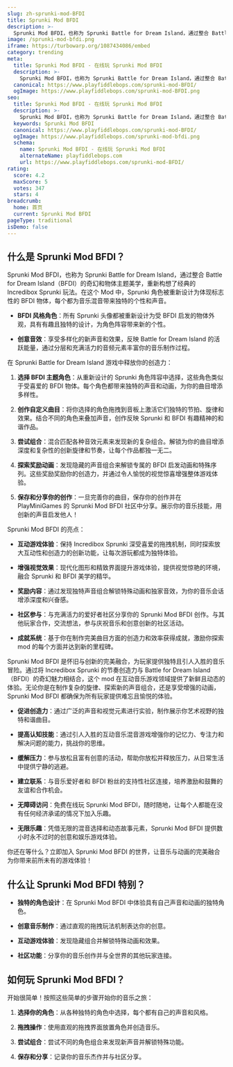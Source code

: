```yaml
---
slug: zh-sprunki-mod-BFDI
title: Sprunki Mod BFDI
description: >-
  Sprunki Mod BFDI，也称为 Sprunki Battle for Dream Island，通过整合 Battle for Dream Island（BFDI）的奇幻和物体主题美学，重新构想了经典的 Incredibox Sprunki 玩法。
image: /sprunki-mod-bfdi.png
iframe: https://turbowarp.org/1087434086/embed
category: trending
meta:
  title: Sprunki Mod BFDI - 在线玩 Sprunki Mod BFDI
  description: >-
    Sprunki Mod BFDI，也称为 Sprunki Battle for Dream Island，通过整合 Battle for Dream Island（BFDI）的奇幻和物体主题美学，重新构想了经典的 Incredibox Sprunki 玩法。
  canonical: https://www.playfiddlebops.com/sprunki-mod-BFDI/
  ogImage: https://www.playfiddlebops.com/sprunki-mod-BFDI.png
seo:
  title: Sprunki Mod BFDI - 在线玩 Sprunki Mod BFDI
  description: >-
    Sprunki Mod BFDI，也称为 Sprunki Battle for Dream Island，通过整合 Battle for Dream Island（BFDI）的奇幻和物体主题美学，重新构想了经典的 Incredibox Sprunki 玩法。
  keywords: Sprunki Mod BFDI
  canonical: https://www.playfiddlebops.com/sprunki-mod-BFDI/
  ogImage: https://www.playfiddlebops.com/sprunki-mod-bfdi.png
  schema:
    name: Sprunki Mod BFDI - 在线玩 Sprunki Mod BFDI
    alternateName: playfiddlebops.com
    url: https://www.playfiddlebops.com/sprunki-mod-BFDI/
rating:
  score: 4.2
  maxScore: 5
  votes: 347
  stars: 4
breadcrumb:
  home: 首页
  current: Sprunki Mod BFDI
pageType: traditional
isDemo: false
---
```


## 什么是 Sprunki Mod BFDI？

Sprunki Mod BFDI，也称为 Sprunki Battle for Dream Island，通过整合 Battle for Dream Island（BFDI）的奇幻和物体主题美学，重新构想了经典的 Incredibox Sprunki 玩法。在这个 Mod 中，Sprunki 角色被重新设计为体现标志性的 BFDI 物体，每个都为音乐混音带来独特的个性和声音。

- **BFDI 风格角色**：所有 Sprunki 头像都被重新设计为受 BFDI 启发的物体外观，具有有趣且独特的设计，为角色阵容带来新的个性。

- **创意音效**：享受多样化的新声音和效果，反映 Battle for Dream Island 的活跃能量，通过分层和充满活力的音频元素丰富你的音乐制作过程。

在 Sprunki Battle for Dream Island 游戏中释放你的创造力：

1. **选择 BFDI 主题角色**：从重新设计的 Sprunki 角色阵容中选择，这些角色类似于受喜爱的 BFDI 物体。每个角色都带来独特的声音和动画，为你的曲目增添多样性。

1. **创作自定义曲目**：将你选择的角色拖拽到音板上激活它们独特的节拍、旋律和效果。结合不同的角色来叠加声音，创作反映 Sprunki 和 BFDI 有趣精神的和谐作品。

1. **尝试组合**：混合匹配各种音效元素来发现新的复杂组合。解锁为你的曲目增添深度和复杂性的创新旋律和节奏，让每个作品都独一无二。

1. **探索奖励动画**：发现隐藏的声音组合来解锁专属的 BFDI 启发动画和特殊序列。这些奖励奖励你的创造力，并通过令人愉悦的视觉惊喜增强整体游戏体验。

1. **保存和分享你的创作**：一旦完善你的曲目，保存你的创作并在 PlayMiniGames 的 Sprunki Mod BFDI 社区中分享。展示你的音乐技能，用创新的声音启发他人！

Sprunki Mod BFDI 的亮点：

- **互动游戏体验**：保持 Incredibox Sprunki 深受喜爱的拖拽机制，同时探索放大互动性和创造力的创新功能，让每次游玩都成为独特体验。

- **增强视觉效果**：现代化图形和精致界面提升游戏体验，提供视觉惊艳的环境，融合 Sprunki 和 BFDI 美学的精华。

- **奖励内容**：通过发现独特声音组合解锁特殊动画和独家音效，为你的音乐会话增添深度和兴奋感。

- **社区参与**：与充满活力的爱好者社区分享你的 Sprunki Mod BFDI 创作。与其他玩家合作，交流想法，参与庆祝音乐和创意创新的社区活动。

- **成就系统**：基于你在制作完美曲目方面的创造力和效率获得成就，激励你探索 mod 的每个方面并达到新的里程碑。

Sprunki Mod BFDI 是怀旧与创新的完美融合，为玩家提供独特且引人入胜的音乐冒险。通过将 Incredibox Sprunki 的节奏创造力与 Battle for Dream Island（BFDI）的奇幻魅力相结合，这个 mod 在互动音乐游戏领域提供了新鲜且动态的体验。无论你是在制作复杂的旋律、探索新的声音组合，还是享受增强的动画，Sprunki Mod BFDI 都确保为所有玩家提供难忘且愉悦的体验。

- **促进创造力**：通过广泛的声音和视觉元素进行实验，制作展示你艺术视野的独特和谐曲目。

- **提高认知技能**：通过引人入胜的互动音乐混音游戏增强你的记忆力、专注力和解决问题的能力，挑战你的思维。

- **缓解压力**：参与放松且富有创意的活动，帮助你放松并释放压力，从日常生活中提供宁静的逃避。

- **建立联系**：与音乐爱好者和 BFDI 粉丝的支持性社区连接，培养激励和鼓舞的友谊和合作机会。

- **无障碍访问**：免费在线玩 Sprunki Mod BFDI，随时随地，让每个人都能在没有任何经济承诺的情况下加入乐趣。

- **无限乐趣**：凭借无限的混音选择和动态故事元素，Sprunki Mod BFDI 提供数小时永不过时的创意和娱乐游戏体验。

你还在等什么？立即加入 Sprunki Mod BFDI 的世界，让音乐与动画的完美融合为你带来前所未有的游戏体验！

## 什么让 Sprunki Mod BFDI 特别？

- **独特的角色设计**：在 Sprunki Mod BFDI 中体验具有自己声音和动画的独特角色。

- **创意音乐制作**：通过直观的拖拽玩法机制表达你的创意。

- **互动游戏体验**：发现隐藏组合并解锁特殊动画和效果。

- **社区功能**：分享你的音乐创作并与全世界的其他玩家连接。

## 如何玩 Sprunki Mod BFDI？

开始很简单！按照这些简单的步骤开始你的音乐之旅：

1. **选择你的角色**：从各种独特的角色中选择，每个都有自己的声音和风格。

1. **拖拽操作**：使用直观的拖拽界面放置角色并创造音乐。

1. **尝试组合**：尝试不同的角色组合来发现新声音并解锁特殊功能。

1. **保存和分享**：记录你的音乐杰作并与社区分享。